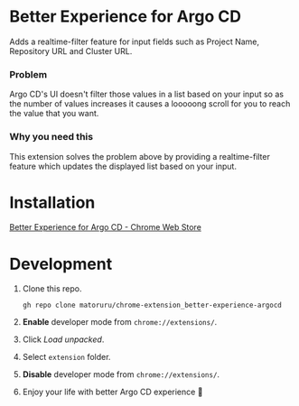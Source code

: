 # Better Experience for Argo CD

Adds a realtime-filter feature for input fields such as Project Name, Repository URL and Cluster URL.

### Problem

Argo CD's UI doesn't filter those values in a list based on your input so as the number of values increases it causes a looooong scroll for you to reach the value that you want.

### Why you need this

This extension solves the problem above by providing a realtime-filter feature which updates the displayed list based on your input.

# Installation

[Better Experience for Argo CD - Chrome Web Store](https://chrome.google.com/webstore/detail/better-experience-for-arg/khpjdlmlaoikdkkjfkeelkcpgmabmcpb?hl=en&authuser=0)

# Development

1. Clone this repo.

   ```
   gh repo clone matoruru/chrome-extension_better-experience-argocd
   ```

1. **Enable** developer mode from `chrome://extensions/`.

1. Click *Load unpacked*.

1. Select `extension` folder.

1. **Disable** developer mode from `chrome://extensions/`.

1. Enjoy your life with better Argo CD experience 🎉
